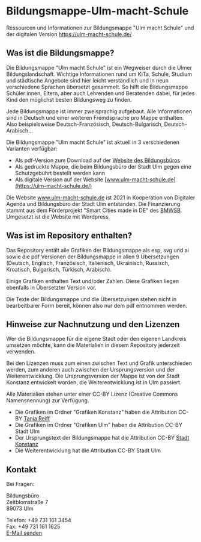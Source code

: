 # Bildungsmappe-Ulm-macht-Schule
Ressourcen und Informationen zur Bildungsmappe "Ulm macht Schule" und der digitalen Version https://ulm-macht-schule.de/

## Was ist die Bildungsmappe?
Die Bildungsmappe "Ulm macht Schule" ist ein Wegweiser durch die Ulmer Bildungslandschaft. Wichtige Informationen rund um KiTa, Schule, Studium und städtische Angebote sind hier leicht verständlich und in neun verschiedene Sprachen übersetzt gesammelt. So hilft die Bildungsmappe Schüler:innen, Eltern, aber auch Lehrenden und Beratenden dabei, für jedes Kind den möglichst besten Bildungsweg zu finden.  

Jede Bildungsmappe ist immer zweisprachig aufgebaut. Alle Informationen sind in Deutsch und einer weiteren Fremdsprache pro Mappe enthalten. Also beispielsweise Deutsch-Französisch, Deutsch-Bulgarisch, Deutsch-Arabisch... 

Die Bildungsmappe "Ulm macht Schule" ist aktuell in 3 verschiedenen Varianten verfügbar:
* Als pdf-Version zum Download auf der [Website des Bildungsbüros](https://www.ulm.de/leben-in-ulm/bildung-und-arbeit/bildungsbuero/bildungsmappe-ulm-macht-schule)
* Als gedruckte Mappe, die beim Bildungsbüro der Stadt Ulm gegen eine Schutzgebührt bestellt werden kann 
* Als digitale Version auf der Website [www.ulm-macht-schule.de](https://ulm-macht-schule.de/)

Die Website www.ulm-macht-schule.de ist 2021 in Kooperation von Digitaler Agenda und Bildungsbüro der Stadt Ulm entstanden. Die Finanzierung stammt aus dem Förderprojekt "Smart Cities made in DE" des [BMWSB](https://www.bmwsb.bund.de/Webs/BMWSB/DE/startseite/startseite-node.html;jsessionid=B91AE1E79AC63CA4DE5614D0E5C842FC.1_cid287). Umgesetzt ist die Website mit Wordpress. 

## Was ist im Repository enthalten?
Das Repository entält alle Grafiken der Bildungsmappe als esp, svg und ai sowie die pdf Versionen der Bildungsmappe in allen 9 Übersetzungen (Deutsch, Englisch, Französisch, Italienisch, Ukrainisch, Russisch, Kroatisch, Bulgarisch, Türkisch, Arabisch).

Einige Grafiken enthalten Text und/oder Zahlen. Diese Grafiken liegen ebenfalls in Übersetzter Version vor. 

Die Texte der Bildungsmappe und die Übersetzungen stehen nicht in bearbeitbarer Form bereit, können also nur dem pdf entnommen werden. 

## Hinweise zur Nachnutzung und den Lizenzen

Wer die Bildungsmappe für die eigene Stadt oder den eigenen Landkreis umsetzen möchte, kann die Materialien in diesem Repository jederzeit verwenden. 

Bei den Lizenzen muss zum einen zwischen Text und Grafik unterschieden werden, zum anderen auch zwischen der Ursprungsversion und der Weiterentwicklung. Die Ursprungsversion der Mappe ist von der Stadt Konstanz entwickelt worden, die Weiterentwicklung ist in Ulm passiert. 

Alle Materialien stehen unter einer CC-BY Lizenz (Creative Commons Namensnennung) zur Verfügung.

* Die Grafiken im Ordner "Grafiken Konstanz" haben die Attribution CC-BY [Tanja Reiff](https://tanjareiff.de/)
* Die Grafiken im Ordner "Grafiken Ulm" haben die Attribution CC-BY Stadt Ulm 
* Der Ursprungstext der Bildungsmappe hat die Attribution CC-BY [Stadt Konstanz](https://www.bildungsberatung-konstanz.de/)
* Die Weiterentwicklung hat die Attribution CC-BY Stadt Ulm 

## Kontakt 

Bei Fragen:

Bildungsbüro  
Zeitblomstraße 7  
89073 Ulm  

Telefon: +49 731 161 3454  
Fax: +49 731 161 1625  
[E-Mail senden](https://www.ulm.de/api/sitecore/Home/RedirectToContactFormPage?contactData=V80ASNmz7qmf7eD74iMgWy%2FNI2QdeHvsUhF3SND%2B0u5%2BPH0I8qExrSxq9OGeCWQ6&referralItem=%7B89A29BDE-BF1E-4F5B-9C71-59F9D6727A7E%7D)

